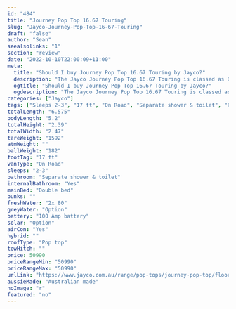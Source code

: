 ```yaml
---
id: "484"
title: "Journey Pop Top 16.67 Touring"
slug: "Jayco-Journey-Pop-Top-16-67-Touring"
draft: "false"
author: "Sean"
seealsolinks: "1"
section: "review"
date: "2022-10-10T22:00:09+11:00"
meta:
  title: "Should I buy Journey Pop Top 16.67 Touring by Jayco?"
  description: "The Jayco Journey Pop Top 16.67 Touring is classed as On Road, and sleeps 2-3 people. It is Australian made and comes in at 17 ft. It generally has Separate shower & toilet."
  ogtitle: "Should I buy Journey Pop Top 16.67 Touring by Jayco?"
  ogdescription: "The Jayco Journey Pop Top 16.67 Touring is classed as On Road, and sleeps 2-3 people. It is Australian made and comes in at 17 ft. It generally has Separate shower & toilet."
categories: ["Jayco"]
tags: ["Sleeps 2-3", "17 ft", "On Road", "Separate shower & toilet", "Pop top", "50 - 60k", "Australian made"]
totalLength: "6.575"
bodyLength: "5.2"
totalHeight: "2.39"
totalWidth: "2.47"
tareWeight: "1592"
atmWeight: ""
ballWeight: "182"
footTag: "17 ft"
vanType: "On Road"
sleeps: "2-3"
bathroom: "Separate shower & toilet"
internalBathroom: "Yes"
mainBed: "Double bed"
bunks: ""
freshWater: "2x 80"
greyWater: "Option"
battery: "100 Amp battery"
solar: "Option"
airCon: "Yes"
hybrid: ""
roofType: "Pop top"
towHitch: ""
price: 50990
priceRangeMin: "50990"
priceRangeMax: "50990"
urlLink: "https://www.jayco.com.au/range/pop-tops/journey-pop-top/floor-plans/touring/journey-1667-4jy-my22"
aussieMade: "Australian made"
noImage: "r"
featured: "no"
---
```

